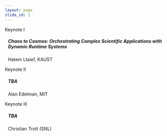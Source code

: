 ```yaml
---
layout: page
slide_id: 1
---
```


<div class="card">
	<div class="card-header text-white bg-inverse"><i class="fa fa-users mr-3" aria-hidden="true"></i>Keynote I</div>
	<div style="margin: 10px">
		<h5>Chaos to Cosmos: Orchestrating Complex Scientific Applications with Dynamic Runtime Systems</h5>
		<p>Hatem Ltaief, KAUST</p>
	<!---
        From the start, Legion was designed to be part of a larger software stack, with a distributed execution runtime
(i.e. Realm) below it, but also libraries, frameworks, and DSLs above it. Early successes with Legion came from
application code written directly to the Legion API, but more recently the vision of being an enabler for higher
levels of abstraction is coming to fruition. I will review several of these efforts, talk about their successes in 
scaling (whether to larger systems, larger workloads, or larger programmer audiences), and that will lead me into
discussion of some key challenges that are becoming more critical as this scaling continues.
<br><br>
Legion, and really all AMT systems, are at risk of becoming victims of their success. If anything, they are too good
at extracting parallelism from application code, and this manifests as increasing demands on the runtime portions
of these systems at larger scales. Much of the analysis and decision making being performed in real time (and
therefore with real overhead) is not actually contributing to improved performance because there was already
enough work to keep processors busy and data movement latencies hidden. I'll touch on past and current efforts
to attack this at the application level and in runtime implementation, but the best place in the stack to perform
optimizations like this (i.e. compilers) is severely underrepresented, and we should fix that.
-->
	</div>
</div>

<div class="card">
	<div class="card-header text-white bg-inverse"><i class="fa fa-users mr-3" aria-hidden="true"></i>Keynote II</div>
		<div style="margin: 10px">
            <h5>TBA</h5>
            <p>Alan Edelman, MIT</p>
	<!---
			<p>Alan Edelman, MIT</p>
			<h5>TBA</h5>
		<h5>Deep Codesign in the Post-Exascale Computing Era</h5>
		<p>Jeffrey Vetter, Oak Ridge National Laboratory, <a href="https://vetter.github.io/">https://vetter.github.io/</a></p>
		<p markdown="1">
			DOE has just deployed its first Exascale system at ORNL, so now is an appropriate time to revisit our Exascale predictions from over a decade ago 
			and think about post-Exascale. We are now seeing a Cambrian explosion of new technologies during this ‘golden age of architectures,’ making codesign of architectures 
			with software and applications more critical than ever. In this talk, I will revisit the Exascale trajectory, survey post-Exascale technologies, and discuss their implications 
			for both system design and software. As an example, I will describe Abisko, a new microelectronics codesign project, that focuses on designing a chiplet for analog spiking neural 
			networks using novel neuromorphic materials like electrochemical random access memory.
		</p>
	-->
    </div>
</div>


<div class="card">
	<div class="card-header text-white bg-inverse"><i class="fa fa-users mr-3" aria-hidden="true"></i>Keynote III</div>
		<div style="margin: 10px">
        <h5>TBA </h5>
        <p>Christian Trott (SNL)</p>
	<!---
		<h5>MADNESS: A task-based application and runtime</h5>
		<p>Robert J. Harrison, Stony Brook University</p>
	<p markdown="1">
	MADNESS (Multiresolution ADaptive Numerical Environment for Scientific Simulation) started as an environment for fast and accurate numerical simulation in chemistry, but rapidly expanded to include applications in nuclear physics (HF and DFT for nuclei), boundary value problems, solid state physics, and atomic and molecular physics. It is portable from laptops to the largest supercomputers, and is open-source under GPL2 with developers/users in the US, Europe, Japan, and China. MADNESS provides a very high level of composition for science applications in terms of functions and operators rather than coefficients and matrix elements.
	</p>
	-->
    </div>
</div>
